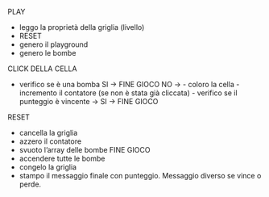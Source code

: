 PLAY
- leggo la proprietà della griglia (livello)
- RESET
- genero il playground
- genero le bombe

CLICK DELLA CELLA
- verifico se è una bomba
  SI -> FINE GIOCO
  NO -> - coloro la cella
        - incremento il contatore (se non è stata già cliccata)
        - verifico se il punteggio è vincente -> SI -> FINE GIOCO
        
RESET
- cancella la griglia
- azzero il contatore
- svuoto l’array delle bombe
FINE GIOCO
- accendere tutte le bombe
- congelo la griglia
- stampo il messaggio finale con punteggio. Messaggio diverso se vince o perde.
